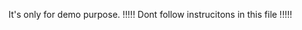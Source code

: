 <!-- App.js - <Router basename="/react-landing"> -->

It's only for demo purpose.
!!!!! Dont follow instrucitons in this file !!!!!
